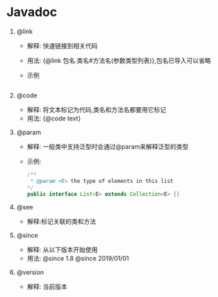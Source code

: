 # Javadoc

1. @link
   * 解释: 快速链接到相关代码
   
   * 用法: {@link 包名.类名#方法名(参数类型列表)},包名已导入可以省略
   
   * 示例
   
     ```java
     
     ```
   
2. @code
   * 解释: 将文本标记为代码,类名和方法名都要用它标记
   * 用法: {@code text}
3. @param
	
	* 解释: 一般类中支持泛型时会通过@param来解释泛型的类型
	
	* 示例:
	
	  ```java
	  /**
	   * @param <E> the type of elements in this list
	  */
	  public interface List<E> extends Collection<E> {}
	  ```
4. @see
   
   * 解释:标记关联的类和方法
5. @since
   * 解释: 从以下版本开始使用
   * 用法: @since 1.8  @since 2019/01/01

6. @version
   
   * 解释: 当前版本